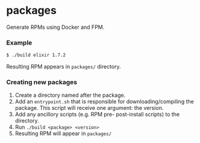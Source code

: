 # packages
Generate RPMs using Docker and FPM.

### Example
```bash
$ ./build elixir 1.7.2
```
Resulting RPM appears in `packages/` directory.

### Creating new packages
1. Create a directory named after the package.
2. Add an `entrypoint.sh` that is responsible for downloading/compiling the package. This script will receive one argument: the version.
3. Add any ancillory scripts (e.g. RPM pre- post-install scripts) to the directory.
4. Run `./build <package> <version>`
5. Resulting RPM will appear in `packages/`
